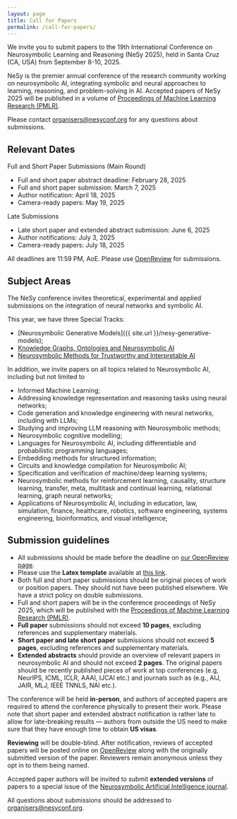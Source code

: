 ```yaml
---
layout: page
title: Call for Papers
permalink: /call-for-papers/
---
```


We invite you to submit papers to the 19th International Conference on Neurosymbolic Learning and Reasoning (NeSy 2025), held in Santa Cruz (CA, USA) from September 8-10, 2025.

NeSy is the premier annual conference of the research community working on neurosymbolic AI, integrating symbolic and neural approaches to learning, reasoning, and problem-solving in AI. Accepted papers of NeSy 2025 will be published in a volume of [Proceedings of Machine Learning Research (PMLR)](https://proceedings.mlr.press/).

Please contact [organisers@nesyconf.org](mailto:organisers@nesyconf.org) for any questions about submissions.

## Relevant Dates

Full and Short Paper Submissions (Main Round)
- Full and short paper abstract deadline: February 28, 2025
- Full and short paper submission: March 7, 2025  
- Author notification: April 18, 2025
- Camera-ready papers: May 19, 2025

Late Submissions
- Late short paper and extended abstract submission: June 6, 2025
- Author notifications: July 3, 2025  
- Camera-ready papers: July 18, 2025

All deadlines are 11:59 PM, AoE. Please use [OpenReview](https://openreview.net/group?id=nesyconf.org/NeSy/2025/Conference) for submissions.

## Subject Areas 
The NeSy conference invites theoretical, experimental and applied submissions on the integration of neural networks and symbolic AI.

This year, we have three Special Tracks:
- [Neurosymbolic Generative Models]({{ site.url }}/nesy-generative-models);
- [Knowledge Graphs, Ontologies and Neurosymbolic AI]({{site.url}}/kgs-ontologies)
- [Neurosymbolic Methods for Trustworthy and Interpretable AI]({{site.url}}/thrusworthy-interpretable)

In addition, we invite papers on all topics related to Neurosymbolic AI, including but not limited to
- Informed Machine Learning;
- Addressing knowledge representation and reasoning tasks using neural networks;
- Code generation and knowledge engineering with neural networks, including with LLMs;
- Studying and improving LLM reasoning with Neurosymbolic methods;
- Neurosymbolic cognitive modelling;
- Languages for Neurosymbolic AI, including differentiable and probabilistic programming languages;
- Embedding methods for structured information;
- Circuits and knowledge compilation for Neurosymbolic AI;
- Specification and verification of machine/deep learning systems;
- Neurosymbolic methods for reinforcement learning, causality, structure learning, transfer, meta, multitask and continual learning, relational learning, graph neural networks;
- Applications of Neurosymbolic AI, including in education, law, simulation, finance, healthcare, robotics, software engineering, systems engineering, bioinformatics, and visual intelligence;

## Submission guidelines 
- All submissions should be made before the deadline on [our OpenReview page](https://openreview.net/group?id=nesyconf.org/NeSy/2025/Conference). 
- Please use the **Latex template** available at [this link](https://drive.google.com/drive/folders/1_SmJI3rx548k6KkTPP5QLZoJ8lois26D?usp=sharing).
- Both full and short paper submissions should be original pieces of work or position papers. They should not have been published elsewhere. We have a strict policy on double submissions. 
- Full and short papers will be in the conference proceedings of NeSy 2025, which will be published with the [Proceedings of Machine Learning Research (PMLR)](https://proceedings.mlr.press/).
- **Full paper** submissions should not exceed **10 pages**, excluding references and supplementary materials. 
- **Short paper and late short paper** submissions should not exceed **5 pages**, excluding references and supplementary materials.
- **Extended abstracts** should provide an overview of relevant papers in neurosymbolic AI and should not exceed **2 pages**. The original papers should be recently published pieces of work at top conferences (e.g, NeurIPS, ICML, ICLR, AAAI, IJCAI etc.) and journals such as (e.g., AIJ, JAIR, MLJ, IEEE TNNLS, NAI etc.). 

The conference will be held **in-person**, and authors of accepted papers are required to attend the conference physically to present their work. Please note that short paper and extended abstract notification is rather late to allow for late-breaking results — authors from outside the US need to make sure that they have enough time to obtain **US visas**. 

**Reviewing** will be double-blind. After notification, reviews of accepted papers will be posted online on [OpenReview](https://openreview.net/group?id=nesyconf.org/NeSy/2025/Conference) along with the originally submitted version of the paper. Reviewers remain anonymous unless they opt in to them being named. 

Accepted paper authors will be invited to submit **extended versions** of papers to a special issue of the [Neurosymbolic Artificial Intelligence journal](https://neurosymbolic-ai-journal.com/content/about-neurosymbolic-artificial-intelligence).

All questions about submissions should be addressed to [organisers@nesyconf.org](mailto:organisers@nesyconf.org). 



